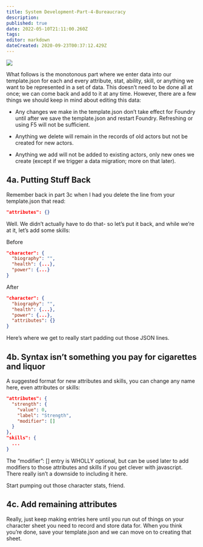 ```yaml
---
title: System Development-Part-4-Bureaucracy
description: 
published: true
date: 2022-05-10T21:11:00.260Z
tags: 
editor: markdown
dateCreated: 2020-09-23T00:37:12.429Z
---
```


![](https://lh3.googleusercontent.com/qoT-9iXu-1UwimiVSs-q6a9uDc7jN0aUBknVi7d7hHV3r37VOIQ1jFuCrE0tcWXLWlYPzs5yY404GsmTIEWyce-iqFVJf-ZQbySI_pa9al1fBmw_TFzVXcHQA8NMnbdHmOqcs-OT)

  
What follows is the monotonous part where we enter data into our template.json for each and every attribute, stat, ability, skill, or anything we want to be represented in a set of data. This doesn’t need  to be done all at once; we can come back and add to it at any time. However, there are a few things we should keep in mind about editing this data:

  

-   Any changes we make in the template.json don’t take effect for Foundry until after we save the template.json and restart Foundry. Refreshing or using F5 will not be sufficient.
    
-   Anything we delete will remain in the records of old actors but not be created for new actors.
    
-   Anything we add will not be added to existing actors, only new ones we create (except if we trigger a data migration; more on that later).
    

  

## 4a. Putting Stuff Back

Remember back in part 3c when I had you delete the line from your template.json that read: 

```json
"attributes": {}
```

Well. We didn’t actually have to do that- so let’s put it back, and while we’re at it, let’s add some skills:

Before

```json
"character": {
  "biography": "",
  "health": {...},
  "power": {...}
}
```

After

```json
"character": {
  "biography": "",
  "health": {...},
  "power": {...},
  "attributes": {}
}
```

Here’s where we get to really start padding out those JSON lines.

  

## 4b. Syntax isn’t something you pay for cigarettes and liquor

A suggested format for new attributes and skills, you can change any name here, even attributes or skills:

```json
"attributes": {
  "strength": {
    "value": 0,
    "label": "Strength",
    "modifier": []
  }
},  
"skills": {
  ...
}
```
      

The “modifier”: [] entry is WHOLLY optional, but can be used later to add modifiers to those attributes and skills if you get clever with javascript. There really isn’t a downside to including it here.

  

Start pumping out those character stats, friend.

  

## 4c. Add remaining attributes
Really, just keep making entries here until you run out of things on your character sheet you need to record and store data for. When you think you’re done, save your template.json and we can move on to creating that sheet.